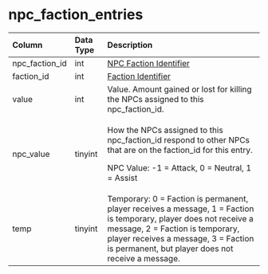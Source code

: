 # npc\_faction\_entries

<table>
  <thead>
    <tr>
      <th style="text-align:left">Column</th>
      <th style="text-align:left">Data Type</th>
      <th style="text-align:left">Description</th>
    </tr>
  </thead>
  <tbody>
    <tr>
      <td style="text-align:left">npc_faction_id</td>
      <td style="text-align:left">int</td>
      <td style="text-align:left"><a href="npc_faction.md">NPC Faction Identifier</a>
      </td>
    </tr>
    <tr>
      <td style="text-align:left">faction_id</td>
      <td style="text-align:left">int</td>
      <td style="text-align:left"><a href="../factions/faction_list.md">Faction Identifier</a>
      </td>
    </tr>
    <tr>
      <td style="text-align:left">value</td>
      <td style="text-align:left">int</td>
      <td style="text-align:left">Value. Amount gained or lost for killing the NPCs assigned to this npc_faction_id.</td>
    </tr>
    <tr>
      <td style="text-align:left">npc_value</td>
      <td style="text-align:left">tinyint</td>
      <td style="text-align:left">
        <p>How the NPCs assigned to this npc_faction_id respond to other NPCs that
          are on the faction_id for this entry.</p>
        <p>NPC Value: -1 = Attack, 0 = Neutral, 1 = Assist</p>
      </td>
    </tr>
    <tr>
      <td style="text-align:left">temp</td>
      <td style="text-align:left">tinyint</td>
      <td style="text-align:left">Temporary: 0 = Faction is permanent, player receives a message, 1 = Faction
        is temporary, player does not receive a message, 2 = Faction is temporary,
        player receives a message, 3 = Faction is permanent, but player does not
        receive a message.</td>
    </tr>
  </tbody>
</table>